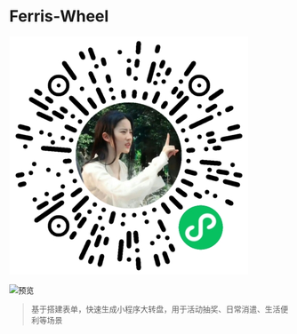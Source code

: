# Ferris-Wheel

![二维码](./二维码.png)

![预览](https://github.com/Tangjj1996/ferris-wheel/actions/workflows/preview.yaml/badge.svg)

> 基于搭建表单，快速生成小程序大转盘，用于活动抽奖、日常消遣、生活便利等场景

